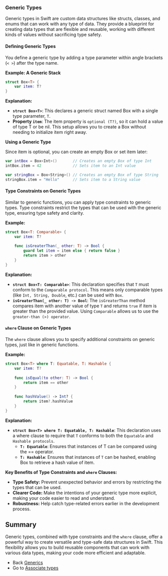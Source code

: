 ### Generic Types

Generic types in Swift are custom data structures like structs, classes, and enums that can work with any type of data. They provide a blueprint for creating data types that are flexible and reusable, working with different kinds of values without sacrificing type safety.

#### Defining Generic Types

You define a generic type by adding a type parameter within angle brackets (`< >`) after the type name.

**Example: A Generic Stack**

```swift
struct Box<T> {
    var item: T?
}
```

**Explanation:**
* **``struct Box<T>``**: This declares a generic struct named Box with a single type parameter, `T`.
* **Property ``item``**: The item property is `optional (T?)`, so it can hold a value of type T or be nil. This setup allows you to create a Box without needing to initialize item right away.

**Using a Generic Type**

Since item is optional, you can create an empty Box or set item later:

```swift
var intBox = Box<Int>()       // Creates an empty Box of type Int
intBox.item = 42              // Sets item to an Int value

var stringBox = Box<String>() // Creates an empty Box of type String
stringBox.item = "Hello"      // Sets item to a String value

```

#### Type Constraints on Generic Types

Similar to generic functions, you can apply type constraints to generic types. Type constraints restrict the types that can be used with the generic type, ensuring type safety and clarity.

**Example:**

```swift
struct Box<T: Comparable> {
    var item: T?
    
    func isGreaterThan(_ other: T) -> Bool {
        guard let item = item else { return false }
        return item > other
    }
}
```

**Explanation:**

* **``struct Box<T: Comparable>``**: This declaration specifies that `T` must conform to the `Comparable protocol`. This means only comparable types (like `Int, String, Double`, etc.) can be used with `Box`.
* **``isGreaterThan(_ other: T) -> Bool``**: The `isGreaterThan` method compares item with another value of type `T` and returns `true` if item is greater than the provided value. Using `Comparable` allows us to use the `greater-than (>) operator`.

#### `where` Clause on Generic Types

The `where` clause allows you to specify additional constraints on generic types, just like in generic functions. 

**Example:**

```swift
struct Box<T> where T: Equatable, T: Hashable {
    var item: T?
    
    func isEqual(to other: T) -> Bool {
        return item == other
    }
    
    func hashValue() -> Int? {
        return item?.hashValue
    }
}
```

**Explanation:**

* **``struct Box<T> where T: Equatable, T: Hashable``**: This declaration uses a where clause to require that `T` conforms to both the `Equatable` and `Hashable protocols`.
  * **``T: Equatable``**: Ensures that instances of T can be compared using the == operator.
  * **``T: Hashable``**: Ensures that instances of `T` can be hashed, enabling Box to retrieve a hash value of item.

**Key Benefits of Type Constraints and `where` Clauses:**

* **Type Safety:** Prevent unexpected behavior and errors by restricting the types that can be used.
* **Clearer Code:**  Make the intentions of your generic type more explicit, making your code easier to read and understand.
* **Robustness:** Help catch type-related errors earlier in the development process.

## Summary
Generic types, combined with type constraints and the `where` clause, offer a powerful way to create versatile and type-safe data structures in Swift. This flexibility allows you to build reusable components that can work with various data types, making your code more efficient and adaptable. 


* Back [Generics](../README.md)
* Go to [Associate types](../AssociatedTypes/README.md)